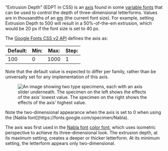 
“Extrusion Depth” (EDPT in CSS) is an [axis](/glossary/axis_in_variable_fonts) found in some [variable fonts](/glossary/variable_fonts) that can be used to control the depth of three-dimensional letterforms. Values are in thousandths of an [em](/glossary/em) (the current font size). For example, setting Extrusion Depth to 500 will result in a 50%-of-the-em extrusion, which would be 20 px if the font size is set to 40 px.

The [Google Fonts CSS v2 API](https://developers.google.com/fonts/docs/css2) defines the axis as:

| Default: | Min: | Max: | Step: |
| --- | --- | --- | --- |
| 100 | 0 | 1000 | 1 

Note that the default value is expected to differ per family, rather than be universally set for any implementation of this axis.

<figure>

![An image showing two type specimens, each with an axis slider underneath. The specimen on the left shows the effects of the axis’ lowest value. The specimen on the right shows the effects of the axis’ highest value.](images/thumbnail.svg)

</figure>

<figcaption>Note the two-dimensional appearance when the axis is set to 0 when using the [Nabla font](https://fonts.google.com/specimen/Nabla).</figcaption>

The axis was first used in the [Nabla font](https://fonts.google.com/specimen/Nabla) [color font](/glossary/color_fonts), which uses isometric perspective to achieve its three-dimensional look. The extrusion depth, at its maximum setting, creates a deeper or thicker letterform. At its minimum setting, the letterform appears only two-dimensional.